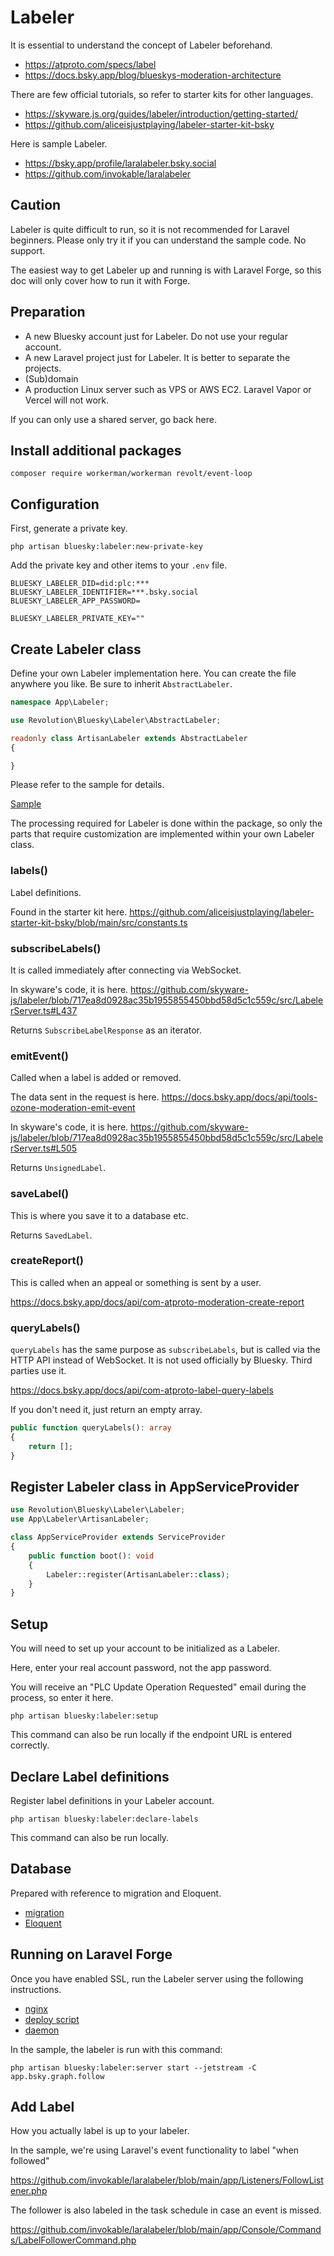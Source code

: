 Labeler
====

It is essential to understand the concept of Labeler beforehand.

- https://atproto.com/specs/label
- https://docs.bsky.app/blog/blueskys-moderation-architecture

There are few official tutorials, so refer to starter kits for other languages.

- https://skyware.js.org/guides/labeler/introduction/getting-started/
- https://github.com/aliceisjustplaying/labeler-starter-kit-bsky

Here is sample Labeler.

- https://bsky.app/profile/laralabeler.bsky.social
- https://github.com/invokable/laralabeler

## Caution

Labeler is quite difficult to run, so it is not recommended for Laravel beginners. Please only try it if you can understand the sample code. No support.

The easiest way to get Labeler up and running is with Laravel Forge, so this doc will only cover how to run it with Forge.

## Preparation
- A new Bluesky account just for Labeler. Do not use your regular account.
- A new Laravel project just for Labeler. It is better to separate the projects.
- (Sub)domain
- A production Linux server such as VPS or AWS EC2. Laravel Vapor or Vercel will not work.

If you can only use a shared server, go back here.

## Install additional packages

```shell
composer require workerman/workerman revolt/event-loop
```

## Configuration

First, generate a private key.

```shell
php artisan bluesky:labeler:new-private-key
```

Add the private key and other items to your `.env` file.

```
BLUESKY_LABELER_DID=did:plc:***
BLUESKY_LABELER_IDENTIFIER=***.bsky.social
BLUESKY_LABELER_APP_PASSWORD=

BLUESKY_LABELER_PRIVATE_KEY=""
```

## Create Labeler class

Define your own Labeler implementation here. You can create the file anywhere you like. Be sure to inherit `AbstractLabeler`.

```php
namespace App\Labeler;

use Revolution\Bluesky\Labeler\AbstractLabeler;

readonly class ArtisanLabeler extends AbstractLabeler
{

}
```

Please refer to the sample for details.

[Sample](https://github.com/invokable/laralabeler/blob/main/app/Labeler/ArtisanLabeler.php)

The processing required for Labeler is done within the package, so only the parts that require customization are implemented within your own Labeler class.

### labels()

Label definitions.

Found in the starter kit here.
https://github.com/aliceisjustplaying/labeler-starter-kit-bsky/blob/main/src/constants.ts

### subscribeLabels()

It is called immediately after connecting via WebSocket.

In skyware's code, it is here.
https://github.com/skyware-js/labeler/blob/717ea8d0928ac35b1955855450bbd58d5c1c559c/src/LabelerServer.ts#L437

Returns `SubscribeLabelResponse` as an iterator.

### emitEvent()

Called when a label is added or removed.

The data sent in the request is here.
https://docs.bsky.app/docs/api/tools-ozone-moderation-emit-event

In skyware's code, it is here.
https://github.com/skyware-js/labeler/blob/717ea8d0928ac35b1955855450bbd58d5c1c559c/src/LabelerServer.ts#L505

Returns `UnsignedLabel`.

### saveLabel()

This is where you save it to a database etc.

Returns `SavedLabel`.

### createReport()

This is called when an appeal or something is sent by a user.

https://docs.bsky.app/docs/api/com-atproto-moderation-create-report

### queryLabels()

`queryLabels` has the same purpose as `subscribeLabels`, but is called via the HTTP API instead of WebSocket. It is not used officially by Bluesky. Third parties use it.

https://docs.bsky.app/docs/api/com-atproto-label-query-labels

If you don't need it, just return an empty array.

```php
public function queryLabels(): array
{
    return [];
}
```

## Register Labeler class in AppServiceProvider

```php
use Revolution\Bluesky\Labeler\Labeler;
use App\Labeler\ArtisanLabeler;

class AppServiceProvider extends ServiceProvider
{
    public function boot(): void
    {
        Labeler::register(ArtisanLabeler::class);
    }
}
```

## Setup

You will need to set up your account to be initialized as a Labeler.

Here, enter your real account password, not the app password.

You will receive an "PLC Update Operation Requested" email during the process, so enter it here.

```shell
php artisan bluesky:labeler:setup
```

This command can also be run locally if the endpoint URL is entered correctly.

## Declare Label definitions

Register label definitions in your Labeler account.

```shell
php artisan bluesky:labeler:declare-labels
```

This command can also be run locally.

## Database

Prepared with reference to migration and Eloquent.

- [migration](../workbench/database/migrations/2024_12_31_000000_create_labels_table.php)
- [Eloquent](../workbench/app/Models/Label.php)

## Running on Laravel Forge

Once you have enabled SSL, run the Labeler server using the following instructions.

- [nginx](../workbench/laravel-forge/labeler-nginx.conf)
- [deploy script](../workbench/laravel-forge/labeler-deploy-script.sh)
- [daemon](../workbench/laravel-forge/labeler-daemon.md)

In the sample, the labeler is run with this command:

```
php artisan bluesky:labeler:server start --jetstream -C app.bsky.graph.follow
```

## Add Label

How you actually label is up to your labeler.

In the sample, we're using Laravel's event functionality to label "when followed"

https://github.com/invokable/laralabeler/blob/main/app/Listeners/FollowListener.php

The follower is also labeled in the task schedule in case an event is missed.

https://github.com/invokable/laralabeler/blob/main/app/Console/Commands/LabelFollowerCommand.php

